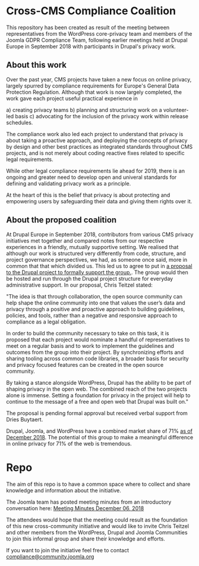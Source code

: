 # Cross-CMS Compliance Coalition

This repository has been created as result of the meeting between representatives from the WordPress core-privacy team and members of the Joomla GDPR Compliance Team, following earlier meetings held at Drupal Europe in September 2018 with participants in Drupal's privacy work.

## About this work

Over the past year, CMS projects have taken a new focus on online privacy, largely spurred by compliance requirements for Europe's General Data Protection Regulation. Although that work is now largely completed, the work gave each project useful practical experience in 

a) creating privacy teams
b) planning and structuring work on a volunteer-led basis
c) advocating for the inclusion of the privacy work within release schedules. 

The compliance work also led each project to understand that privacy is about taking a proactive approach, and deploying the concepts of privacy by design and other best practices as integrated standards throughout CMS projects, and is not merely about coding reactive fixes related to specific legal requirements.

While other legal compliance requirements lie ahead for 2019, there is an ongoing and greater need to develop open and univeral standards for defining and validating privacy work as a principle.

At the heart of this is the belief that privacy is about protecting and empowering users by safeguarding their data and giving them rights over it. 

## About the proposed coalition

At Drupal Europe in September 2018, contributors from various CMS privacy initiatives met together and compared notes from our respective experiences in a friendly, mutually supportive setting. We realised that although our work is structured very differently from code, structure, and project governance perspectives, we had, as someone once said, more in common that that which divided us.
This led us to agree to put in [a proposal to the Drupal project to formally support the group.](https://www.drupal.org/project/ideas/issues/3009356). The group would then be hosted and run through the Drupal project structure for everyday administrative support. In our proposal, Chris Teitzel stated:

"The idea is that through collaboration, the open source community can help shape the online community into one that values the user’s data and privacy through a positive and proactive approach to building guidelines, policies, and tools, rather than a negative and responsive approach to compliance as a legal obligation.

In order to build the community necessary to take on this task, it is proposed that each project would nominate a handful of representatives to meet on a regular basis and to work to implement the guidelines and outcomes from the group into their project. By synchronizing efforts and sharing tooling across common code libraries, a broader basis for security and privacy focused features can be created in the open source community.

By taking a stance alongside WordPress, Drupal has the ability to be part of shaping privacy in the open web. The combined reach of the two projects alone is immense. Setting a foundation for privacy in the project will help to continue to the message of a free and open web that Drupal was built on."

The proposal is pending formal approval but received verbal support from Dries Buytaert.

Drupal, Joomla, and WordPress have a combined market share of 71% [as of December 2018](https://www.opensourcecms.com/cms-market-share/). The potential of this group to make a meaningful difference in online privacy for 71% of the web is tremendous. 

# Repo

The aim of this repo is to have a common space where to collect and share knowledge and information about the initiative.

The Joomla team has posted meeting minutes from an introductory conversation here: [Meeting Minutes December 06, 2018](https://volunteers.joomla.org/teams/compliance-team/reports/924-cross-cms-privacy-compliance-initiative-december-0)

The attendees would hope that the meeting could result as the foundation of this new cross-community initiative and would like to invite Chris Teitzel and other members from the WordPress, Drupal and Joomla Communities to join this informal group and share their knowledge and efforts.

If you want to join the initiative feel free to contact compliance@community.joomla.org 

